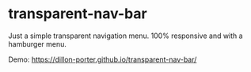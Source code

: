 # transparent-nav-bar
Just a simple transparent navigation menu. 100% responsive and with a hamburger menu.

Demo: https://dillon-porter.github.io/transparent-nav-bar/

